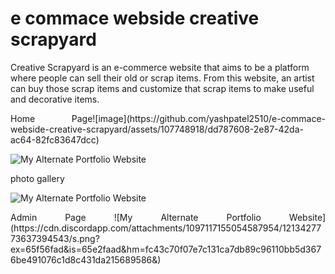 # e commace webside creative scrapyard
 Creative Scrapyard is an e-commerce website that aims to be a platform where people can sell their old or scrap items. From this website, an artist can buy those scrap items and customize that scrap items to make useful and decorative items.

 </p>
 <p align="justify"> Home Page![image](https://github.com/yashpatel2510/e-commace-webside-creative-scrapyard/assets/107748918/dd787608-2e87-42da-ac64-82fc83647dcc)

  </p>


![My Alternate Portfolio Website](https://cdn.discordapp.com/attachments/1097117155054587954/1213427772823838740/a.png?ex=65f56fad&is=65e2faad&hm=00918f8bf38a616b8f1b115055179ed134e41105b6d3bce5d719b988e5955910&)

   <p align="justify"> photo gallery
  </p>

  ![My Alternate Portfolio Website](https://cdn.discordapp.com/attachments/1097117155054587954/1213427773272752158/Picture_1.png?ex=65f56fad&is=65e2faad&hm=4599ba193d7f5e6d2e9674783bf3a4321018de230ca15c4401856627f91e06ab&)
 <p align="justify"> Admin Page
  ![My Alternate Portfolio Website](https://cdn.discordapp.com/attachments/1097117155054587954/1213427773637394543/s.png?ex=65f56fad&is=65e2faad&hm=fc43c70f07e7c131ca7db89c96110bb5d3676be491076c1d8c431da215689586&)

